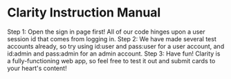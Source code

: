 # Clarity Instruction Manual
Step 1: Open the sign in page first! All of our code hinges upon a user session id that comes from logging in.
Step 2: We have made several test accounts already, so try using id:user and pass:user for a user account, and id:admin and pass:admin for an admin account.
Step 3: Have fun! Clarity is a fully-functioning web app, so feel free to test it out and submit cards to your heart's content!
